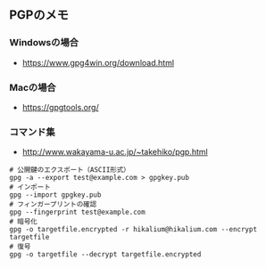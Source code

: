 ## PGPのメモ
### Windowsの場合
- https://www.gpg4win.org/download.html

### Macの場合
- https://gpgtools.org/

### コマンド集
- http://www.wakayama-u.ac.jp/~takehiko/pgp.html
```
# 公開鍵のエクスポート（ASCII形式）
gpg -a --export test@example.com > gpgkey.pub
# インポート
gpg --import gpgkey.pub
# フィンガープリントの確認
gpg --fingerprint test@example.com
# 暗号化
gpg -o targetfile.encrypted -r hikalium@hikalium.com --encrypt targetfile
# 復号
gpg -o targetfile --decrypt targetfile.encrypted
```

